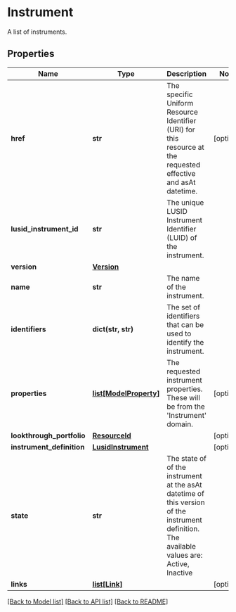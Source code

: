 # Instrument

A list of instruments.

## Properties
Name | Type | Description | Notes
------------ | ------------- | ------------- | -------------
**href** | **str** | The specific Uniform Resource Identifier (URI) for this resource at the requested effective and asAt datetime. | [optional] 
**lusid_instrument_id** | **str** | The unique LUSID Instrument Identifier (LUID) of the instrument. | 
**version** | [**Version**](Version.md) |  | 
**name** | **str** | The name of the instrument. | 
**identifiers** | **dict(str, str)** | The set of identifiers that can be used to identify the instrument. | 
**properties** | [**list[ModelProperty]**](ModelProperty.md) | The requested instrument properties. These will be from the &#39;Instrument&#39; domain. | [optional] 
**lookthrough_portfolio** | [**ResourceId**](ResourceId.md) |  | [optional] 
**instrument_definition** | [**LusidInstrument**](LusidInstrument.md) |  | [optional] 
**state** | **str** | The state of of the instrument at the asAt datetime of this version of the instrument definition. The available values are: Active, Inactive | 
**links** | [**list[Link]**](Link.md) |  | [optional] 

[[Back to Model list]](../README.md#documentation-for-models) [[Back to API list]](../README.md#documentation-for-api-endpoints) [[Back to README]](../README.md)


